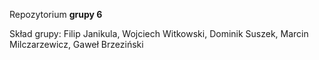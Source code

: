 Repozytorium **grupy 6** 


Skład grupy: Filip Janikula, Wojciech Witkowski, Dominik Suszek, Marcin Milczarzewicz, Gaweł Brzeziński
